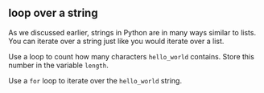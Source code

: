## loop over a string

As we discussed earlier, strings in Python are in many ways similar to lists. 
You can iterate over a string just like you would iterate over a list.  
  
Use a loop to count how many characters `hello_world` contains. Store 
this number in the variable `length`.  

<div class='hint'>Use a <code>for</code> loop to iterate over the <code>hello_world</code> string.</div>

